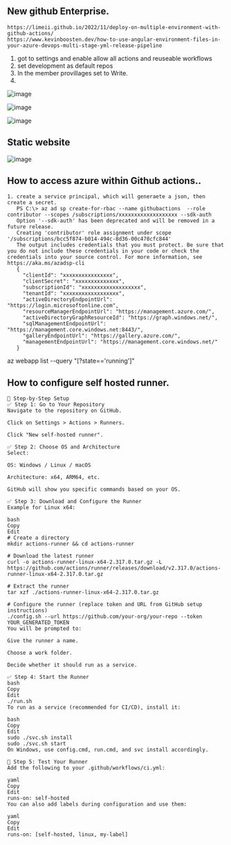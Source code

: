 ## New github Enterprise.
```
https://limeii.github.io/2022/11/deploy-on-multiple-environment-with-github-actions/
https://www.kevinboosten.dev/how-to-use-angular-environment-files-in-your-azure-devops-multi-stage-yml-release-pipeline
```
1. got to settings and enable allow all actions and reuseable workflows
2. set development as default repos
3. In the member provillages set to Write.
4. 

![image](https://github.com/user-attachments/assets/f4eb7b54-fd16-4cbd-bcf5-c9933e8a6ea8)


![image](https://github.com/jniranjanreddy/github-actions/assets/83489863/96946a01-3fec-42aa-afe6-9589840df3a0)

![image](https://github.com/jniranjanreddy/github-actions/assets/83489863/c5888df8-e553-4133-8564-d02985976a24)


## Static website
![image](https://github.com/jniranjanreddy/github-actions/assets/83489863/336c6461-bf95-4b12-b79a-4440743fa025)

## How to access azure within Github actions..
```
1. create a service principal, which will generaete a json, then create a secret.
   PS C:\> az ad sp create-for-rbac --name githubactions  --role contributor --scopes /subscriptions/xxxxxxxxxxxxxxxxxxx --sdk-auth
   Option '--sdk-auth' has been deprecated and will be removed in a future release.
   Creating 'contributor' role assignment under scope '/subscriptions/bcc5f874-b014-494c-8d36-00c478cfc844'
   The output includes credentials that you must protect. Be sure that you do not include these credentials in your code or check the credentials into your source control. For more information, see https://aka.ms/azadsp-cli
   {
     "clientId": "xxxxxxxxxxxxxxxx",
     "clientSecret": "xxxxxxxxxxxxxx",
     "subscriptionId": "xxxxxxxxxxxxxxxxxxx",
     "tenantId": "xxxxxxxxxxxxxxxxxx",
     "activeDirectoryEndpointUrl": "https://login.microsoftonline.com",
     "resourceManagerEndpointUrl": "https://management.azure.com/",
     "activeDirectoryGraphResourceId": "https://graph.windows.net/",
     "sqlManagementEndpointUrl": "https://management.core.windows.net:8443/",
     "galleryEndpointUrl": "https://gallery.azure.com/",
     "managementEndpointUrl": "https://management.core.windows.net/"
   }

```

az webapp list --query "[?state=='running']"

## How to configure self hosted runner.
```
🧷 Step-by-Step Setup
✅ Step 1: Go to Your Repository
Navigate to the repository on GitHub.

Click on Settings > Actions > Runners.

Click "New self-hosted runner".

✅ Step 2: Choose OS and Architecture
Select:

OS: Windows / Linux / macOS

Architecture: x64, ARM64, etc.

GitHub will show you specific commands based on your OS.

✅ Step 3: Download and Configure the Runner
Example for Linux x64:

bash
Copy
Edit
# Create a directory
mkdir actions-runner && cd actions-runner

# Download the latest runner
curl -o actions-runner-linux-x64-2.317.0.tar.gz -L https://github.com/actions/runner/releases/download/v2.317.0/actions-runner-linux-x64-2.317.0.tar.gz

# Extract the runner
tar xzf ./actions-runner-linux-x64-2.317.0.tar.gz

# Configure the runner (replace token and URL from GitHub setup instructions)
./config.sh --url https://github.com/your-org/your-repo --token YOUR_GENERATED_TOKEN
You will be prompted to:

Give the runner a name.

Choose a work folder.

Decide whether it should run as a service.

✅ Step 4: Start the Runner
bash
Copy
Edit
./run.sh
To run as a service (recommended for CI/CD), install it:

bash
Copy
Edit
sudo ./svc.sh install
sudo ./svc.sh start
On Windows, use config.cmd, run.cmd, and svc install accordingly.

🧪 Step 5: Test Your Runner
Add the following to your .github/workflows/ci.yml:

yaml
Copy
Edit
runs-on: self-hosted
You can also add labels during configuration and use them:

yaml
Copy
Edit
runs-on: [self-hosted, linux, my-label]
```
